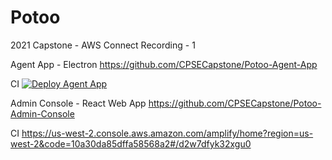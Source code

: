 # Potoo
2021 Capstone - AWS Connect Recording - 1


Agent App - Electron
https://github.com/CPSECapstone/Potoo-Agent-App

CI
[![Deploy Agent App](https://github.com/CPSECapstone/Potoo-Agent-App/actions/workflows/build-electron.yml/badge.svg)](https://github.com/CPSECapstone/Potoo-Agent-App/actions/workflows/build-electron.yml)

Admin Console - React Web App
https://github.com/CPSECapstone/Potoo-Admin-Console

CI
https://us-west-2.console.aws.amazon.com/amplify/home?region=us-west-2&code=10a30da85dffa58568a2#/d2w7dfyk32xgu0
